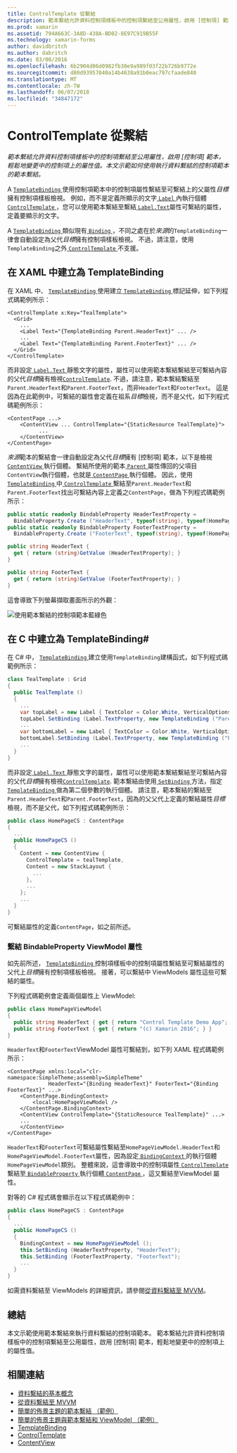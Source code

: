 ```yaml
---
title: ControlTemplate 從繫結
description: 範本繫結允許資料控制項樣板中的控制項繫結至公用屬性，啟用 [控制項] 範本，輕鬆地變更中的控制項上的屬性值。 本文示範如何使用執行資料繫結的控制項範本的範本繫結。
ms.prod: xamarin
ms.assetid: 794A663C-3A8D-438A-BD02-8E97C919B55F
ms.technology: xamarin-forms
author: davidbritch
ms.author: dabritch
ms.date: 03/08/2016
ms.openlocfilehash: 6b2904d06d0982fb30e9a989f03f22b726b9772e
ms.sourcegitcommit: d80d93957040a14b4638a91b0eac797cfaade840
ms.translationtype: MT
ms.contentlocale: zh-TW
ms.lasthandoff: 06/07/2018
ms.locfileid: "34847172"
---
```

# <a name="binding-from-a-controltemplate"></a>ControlTemplate 從繫結

_範本繫結允許資料控制項樣板中的控制項繫結至公用屬性，啟用 [控制項] 範本，輕鬆地變更中的控制項上的屬性值。本文示範如何使用執行資料繫結的控制項範本的範本繫結。_

A [ `TemplateBinding` ](https://developer.xamarin.com/api/type/Xamarin.Forms.TemplateBinding/)使用控制項範本中的控制項屬性繫結至可繫結上的父屬性*目標*擁有控制項樣板檢視。 例如，而不是定義所顯示的文字[ `Label` ](https://developer.xamarin.com/api/type/Xamarin.Forms.Label/)內執行個體[ `ControlTemplate` ](https://developer.xamarin.com/api/type/Xamarin.Forms.ControlTemplate/)，您可以使用範本繫結至繫結[ `Label.Text`](https://developer.xamarin.com/api/property/Xamarin.Forms.Label.Text/)屬性可繫結的屬性，定義要顯示的文字。

A [ `TemplateBinding` ](https://developer.xamarin.com/api/type/Xamarin.Forms.TemplateBinding/)類似現有[ `Binding` ](https://developer.xamarin.com/api/type/Xamarin.Forms.Binding/)，不同之處在於*來源*的`TemplateBinding`一律會自動設定為父代*目標*擁有控制項樣板檢視。 不過，請注意，使用`TemplateBinding`之外[ `ControlTemplate` ](https://developer.xamarin.com/api/type/Xamarin.Forms.ControlTemplate/)不支援。

## <a name="creating-a-templatebinding-in-xaml"></a>在 XAML 中建立為 TemplateBinding

在 XAML 中、 [ `TemplateBinding` ](https://developer.xamarin.com/api/type/Xamarin.Forms.TemplateBinding/)使用建立[ `TemplateBinding` ](https://developer.xamarin.com/api/type/Xamarin.Forms.Xaml.TemplateBindingExtension/)標記延伸，如下列程式碼範例所示：

```xaml
<ControlTemplate x:Key="TealTemplate">
  <Grid>
    ...
    <Label Text="{TemplateBinding Parent.HeaderText}" ... />
    ...
    <Label Text="{TemplateBinding Parent.FooterText}" ... />
  </Grid>
</ControlTemplate>
```

而非設定[ `Label.Text` ](https://developer.xamarin.com/api/property/Xamarin.Forms.Label.Text/)靜態文字的屬性，屬性可以使用範本繫結繫結至可繫結內容的父代*目標*擁有檢視[`ControlTemplate`](https://developer.xamarin.com/api/type/Xamarin.Forms.ControlTemplate/). 不過，請注意，範本繫結繫結至`Parent.HeaderText`和`Parent.FooterText`，而非`HeaderText`和`FooterText`。 這是因為在此範例中，可繫結的屬性會定義在祖系*目標*檢視，而不是父代，如下列程式碼範例所示：

```xaml
<ContentPage ...>
    <ContentView ... ControlTemplate="{StaticResource TealTemplate}">
          ...
    </ContentView>
</ContentPage>
```

*來源*範本的繫結會一律自動設定為父代*目標*擁有 [控制項] 範本，以下是檢視[ `ContentView` ](https://developer.xamarin.com/api/type/Xamarin.Forms.ContentView/)執行個體。 繫結所使用的範本[ `Parent` ](https://developer.xamarin.com/api/property/Xamarin.Forms.Element.Parent/)屬性傳回的父項目`ContentView`執行個體，也就是[ `ContentPage` ](https://developer.xamarin.com/api/type/Xamarin.Forms.ContentPage/)執行個體。 因此，使用[ `TemplateBinding` ](https://developer.xamarin.com/api/type/Xamarin.Forms.TemplateBinding/)中[ `ControlTemplate` ](https://developer.xamarin.com/api/type/Xamarin.Forms.ControlTemplate/)繫結至`Parent.HeaderText`和`Parent.FooterText`找出可繫結內容上定義之`ContentPage`，做為下列程式碼範例所示：

```csharp
public static readonly BindableProperty HeaderTextProperty =
  BindableProperty.Create ("HeaderText", typeof(string), typeof(HomePage), "Control Template Demo App");
public static readonly BindableProperty FooterTextProperty =
  BindableProperty.Create ("FooterText", typeof(string), typeof(HomePage), "(c) Xamarin 2016");

public string HeaderText {
  get { return (string)GetValue (HeaderTextProperty); }
}

public string FooterText {
  get { return (string)GetValue (FooterTextProperty); }
}
```

這會導致下列螢幕擷取畫面所示的外觀：

![](template-binding-images/teal-theme.png "使用範本繫結的控制項範本藍綠色")

## <a name="creating-a-templatebinding-in-c35"></a>在 C 中建立為 TemplateBinding&#35;

在 C# 中， [ `TemplateBinding` ](https://developer.xamarin.com/api/type/Xamarin.Forms.TemplateBinding/)建立使用`TemplateBinding`建構函式，如下列程式碼範例所示：

```csharp
class TealTemplate : Grid
{
  public TealTemplate ()
  {
    ...
    var topLabel = new Label { TextColor = Color.White, VerticalOptions = LayoutOptions.Center };
    topLabel.SetBinding (Label.TextProperty, new TemplateBinding ("Parent.HeaderText"));
    ...
    var bottomLabel = new Label { TextColor = Color.White, VerticalOptions = LayoutOptions.Center };
    bottomLabel.SetBinding (Label.TextProperty, new TemplateBinding ("Parent.FooterText"));
    ...
  }
}
```

而非設定[ `Label.Text` ](https://developer.xamarin.com/api/property/Xamarin.Forms.Label.Text/)靜態文字的屬性，屬性可以使用範本繫結繫結至可繫結內容的父代*目標*擁有檢視[`ControlTemplate`](https://developer.xamarin.com/api/type/Xamarin.Forms.ControlTemplate/). 範本繫結由使用[ `SetBinding` ](https://developer.xamarin.com/api/member/Xamarin.Forms.BindableObject.SetBinding/p/Xamarin.Forms.BindableProperty/Xamarin.Forms.BindingBase/)方法，指定[ `TemplateBinding` ](https://developer.xamarin.com/api/type/Xamarin.Forms.TemplateBinding/)做為第二個參數的執行個體。 請注意，範本繫結的繫結至`Parent.HeaderText`和`Parent.FooterText`，因為的父父代上定義的繫結屬性*目標*檢視，而不是父代，如下列程式碼範例所示：

```csharp
public class HomePageCS : ContentPage
{
  ...
  public HomePageCS ()
  {
    Content = new ContentView {
      ControlTemplate = tealTemplate,
      Content = new StackLayout {
        ...
      },
      ...
    };
    ...
  }
}
```

可繫結屬性的定義`ContentPage`，如之前所述。

### <a name="binding-a-bindableproperty-to-a-viewmodel-property"></a>繫結 BindableProperty ViewModel 屬性

如先前所述， [ `TemplateBinding` ](https://developer.xamarin.com/api/type/Xamarin.Forms.TemplateBinding/)控制項樣板中的控制項屬性繫結至可繫結屬性的父代上*目標*擁有控制項樣板檢視。 接著，可以繫結中 ViewModels 屬性這些可繫結的屬性。

下列程式碼範例會定義兩個屬性上 ViewModel:

```csharp
public class HomePageViewModel
{
  public string HeaderText { get { return "Control Template Demo App"; } }
  public string FooterText { get { return "(c) Xamarin 2016"; } }
}
```

`HeaderText`和`FooterText`ViewModel 屬性可繫結到，如下列 XAML 程式碼範例所示：

```xaml
<ContentPage xmlns:local="clr-namespace:SimpleTheme;assembly=SimpleTheme"
             HeaderText="{Binding HeaderText}" FooterText="{Binding FooterText}" ...>
    <ContentPage.BindingContext>
        <local:HomePageViewModel />
    </ContentPage.BindingContext>
    <ContentView ControlTemplate="{StaticResource TealTemplate}" ...>
    ...
    </ContentView>
</ContentPage>
```

`HeaderText`和`FooterText`可繫結屬性繫結至`HomePageViewModel.HeaderText`和`HomePageViewModel.FooterText`屬性，因為設定[ `BindingContext` ](https://developer.xamarin.com/api/property/Xamarin.Forms.BindableObject.BindingContext/)的執行個體`HomePageViewModel`類別。 整體來說，這會導致中的控制項屬性[ `ControlTemplate` ](https://developer.xamarin.com/api/type/Xamarin.Forms.ControlTemplate/)繫結至[ `BindableProperty` ](https://developer.xamarin.com/api/type/Xamarin.Forms.BindableProperty/)執行個體[ `ContentPage` ](https://developer.xamarin.com/api/type/Xamarin.Forms.ContentPage/)，這又繫結至ViewModel 屬性。

對等的 C# 程式碼會顯示在以下程式碼範例中：

```csharp
public class HomePageCS : ContentPage
{
  ...
  public HomePageCS ()
  {
    BindingContext = new HomePageViewModel ();
    this.SetBinding (HeaderTextProperty, "HeaderText");
    this.SetBinding (FooterTextProperty, "FooterText");
    ...
  }
}
```

如需資料繫結至 ViewModels 的詳細資訊，請參閱[從資料繫結至 MVVM](~/xamarin-forms/xaml/xaml-basics/data-bindings-to-mvvm.md)。

## <a name="summary"></a>總結

本文示範使用範本繫結來執行資料繫結的控制項範本。 範本繫結允許資料控制項樣板中的控制項繫結至公用屬性，啟用 [控制項] 範本，輕鬆地變更中的控制項上的屬性值。



## <a name="related-links"></a>相關連結

- [資料繫結的基本概念](~/xamarin-forms/xaml/xaml-basics/data-binding-basics.md)
- [從資料繫結至 MVVM](~/xamarin-forms/xaml/xaml-basics/data-bindings-to-mvvm.md)
- [簡單的佈景主題的範本繫結 （範例）](https://developer.xamarin.com/samples/xamarin-forms/templates/controltemplates/simplethemewithtemplatebinding/)
- [簡單的佈景主題與範本繫結和 ViewModel （範例）](https://developer.xamarin.com/samples/xamarin-forms/templates/controltemplates/simplethemewithtemplatebindingandviewmodel/)
- [TemplateBinding](https://developer.xamarin.com/api/type/Xamarin.Forms.TemplateBinding/)
- [ControlTemplate](https://developer.xamarin.com/api/type/Xamarin.Forms.ControlTemplate/)
- [ContentView](https://developer.xamarin.com/api/type/Xamarin.Forms.ContentView/)
